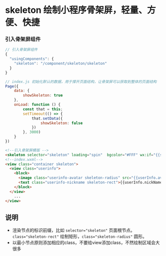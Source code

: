 # skeleton 绘制小程序骨架屏，轻量、方便、快捷

### 引入骨架屏组件

```javascript
// 引入骨架屏组件
{
  "usingComponents": {
    "skeleton": "/component/skeleton/skeleton"
  }
}

// index.js 初始化默认的数据，用于撑开页面结构，让骨架屏可以获取到整体的页面结构
Page({
	data: {
		showSkeleton: true
	},
	onLoad: function () {
		const that = this;
		setTimeout(() => {
			that.setData({
				showSkeleton: false
			})
		}, 3000)
	}
})
```

```html
<!--引入骨架屏模版 -->
<skeleton selector="skeleton" loading="spin"  bgcolor="#FFF" wx:if="{{showSkeleton}}"></skeleton>
<!--index.wxml-->
<view class="container skeleton">
  <view class="userinfo">
    <block>
      <image class="userinfo-avatar skeleton-radius" src="{{userInfo.avatarUrl}}" mode="cover"></image>
      <text class="userinfo-nickname skeleton-rect">{{userInfo.nickName}}</text>
    </block>
  </view>
	...
</view>
```

## 说明

- 渲染节点的标识前缀，比如 ```selector="skeleton"``` 页面根节点。```class="skeleton-rect"``` 绘制矩形，```class="skeleton-radius"``` 圆形。
- 以最小节点原则添加相应的class，不要给view添加class，不然绘制区域会大很多

